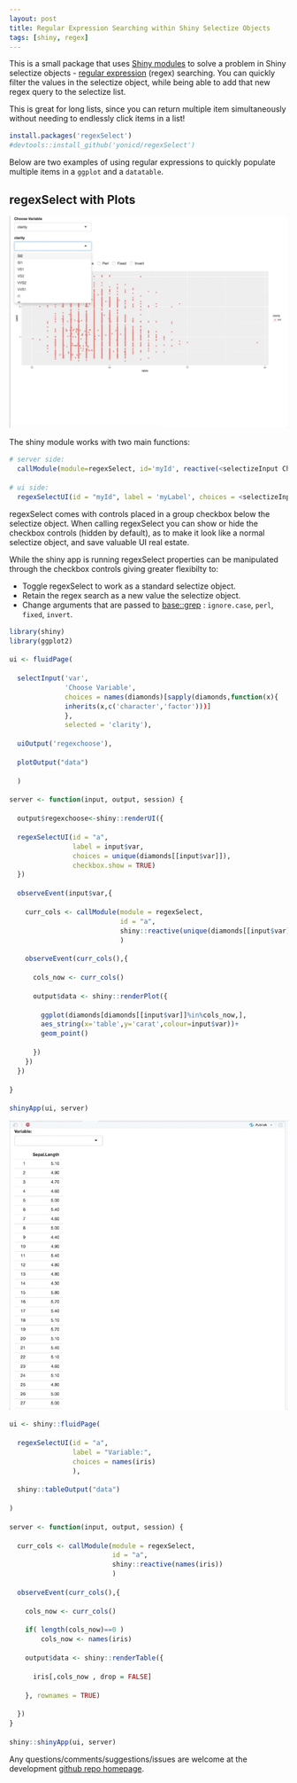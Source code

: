```yaml
---
layout: post
title: Regular Expression Searching within Shiny Selectize Objects
tags: [shiny, regex]
---
```


This is a small package that uses [Shiny modules](https://shiny.rstudio.com/articles/modules.html) to solve a problem in Shiny selectize objects - [regular expression](https://www.rstudio.com/wp-content/uploads/2016/09/RegExCheatsheet.pdf) (regex) searching. You can quickly filter the values in the selectize object, while being able to add that new regex query to the selectize list. 

This is great for long lists, since you can return multiple item simultaneously without needing to endlessly click items in a list!

```r
install.packages('regexSelect')
#devtools::install_github('yonicd/regexSelect')
```

Below are two examples of using regular expressions to quickly populate multiple items in a `ggplot` and a `datatable`. 

## regexSelect with Plots
![](https://raw.githubusercontent.com/yonicd/regexSelect/master/Miscellaneous/gifs/regexSelectPlot.gif)

The shiny module works with two main functions:
```r
# server side: 
  callModule(module=regexSelect, id='myId', reactive(<selectizeInput Choices>))
  
# ui side: 
  regexSelectUI(id = "myId", label = 'myLabel', choices = <selectizeInput Choices>)
````

regexSelect comes with controls placed in a group checkbox below the selectize object. When calling regexSelect you can show or hide the checkbox controls (hidden by default), as to make it look like a normal selectize object, and save valuable UI real estate.

While the shiny app is running regexSelect properties can be manipulated through the checkbox controls giving greater flexibilty to:
  - Toggle regexSelect to work as a standard selectize object.
  - Retain the regex search as a new value the selectize object.
  - Change arguments that are passed to [base::grep](https://www.rdocumentation.org/packages/base/versions/3.4.1/topics/grep) : `ignore.case`, `perl`, `fixed`, `invert`.
  
```r
library(shiny)
library(ggplot2)

ui <- fluidPage(

  selectInput('var',
              'Choose Variable',
              choices = names(diamonds)[sapply(diamonds,function(x){
              inherits(x,c('character','factor')))]
              },
              selected = 'clarity'),
              
  uiOutput('regexchoose'),
  
  plotOutput("data")
  
  )
  
server <- function(input, output, session) {
  
  output$regexchoose<-shiny::renderUI({
  
  regexSelectUI(id = "a", 
                label = input$var,
                choices = unique(diamonds[[input$var]]), 
                checkbox.show = TRUE)
  })
  
  observeEvent(input$var,{
  
    curr_cols <- callModule(module = regexSelect, 
                            id = "a",
                            shiny::reactive(unique(diamonds[[input$var]]))
                            )
    
    observeEvent(curr_cols(),{
      
      cols_now <- curr_cols()
      
      output$data <- shiny::renderPlot({
      
        ggplot(diamonds[diamonds[[input$var]]%in%cols_now,],
        aes_string(x='table',y='carat',colour=input$var))+
        geom_point()
        
      })
    })    
  })
  
}
  
shinyApp(ui, server)
```

![](https://raw.githubusercontent.com/yonicd/regexSelect/master/Miscellaneous/gifs/regexSelectTable.gif)

```r
ui <- shiny::fluidPage(

  regexSelectUI(id = "a", 
                label = "Variable:",
                choices = names(iris)
                ),
  
  shiny::tableOutput("data")

)

server <- function(input, output, session) {

  curr_cols <- callModule(module = regexSelect, 
                          id = "a",
                          shiny::reactive(names(iris))
                          )
  
  observeEvent(curr_cols(),{
  
    cols_now <- curr_cols()
  
    if( length(cols_now)==0 ) 
        cols_now <- names(iris)
  
    output$data <- shiny::renderTable({
    
      iris[,cols_now , drop = FALSE]
      
    }, rownames = TRUE)
    
  })
}

shiny::shinyApp(ui, server)
```

Any questions/comments/suggestions/issues are welcome at the development [github repo homepage](https://github.com/yonicd/regexSelect).
